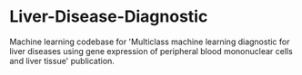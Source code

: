 # Liver-Disease-Diagnostic
Machine learning codebase for 'Multiclass machine learning diagnostic for liver diseases using gene expression of peripheral blood mononuclear cells and liver tissue' publication.
